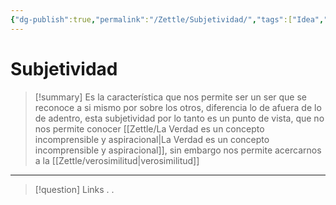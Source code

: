 ```yaml
---
{"dg-publish":true,"permalink":"/Zettle/Subjetividad/","tags":["Idea",""],"created":"2023-08-26T21:28:02.073-05:00","updated":"2023-09-08T20:07:14.954-05:00"}
---
```



#  Subjetividad

> [!summary] 
> Es la característica que nos permite ser un ser que se reconoce a si mismo por sobre los otros, diferencia lo de afuera de lo de adentro, esta subjetividad por lo tanto es un punto de vista, que no nos permite conocer [[Zettle/La Verdad es un concepto incomprensible y aspiracional\|La Verdad es un concepto incomprensible y aspiracional]], sin embargo nos permite acercarnos a la [[Zettle/verosimilitud\|verosimilitud]]

- - - 
> [!question] Links
> .
> .



